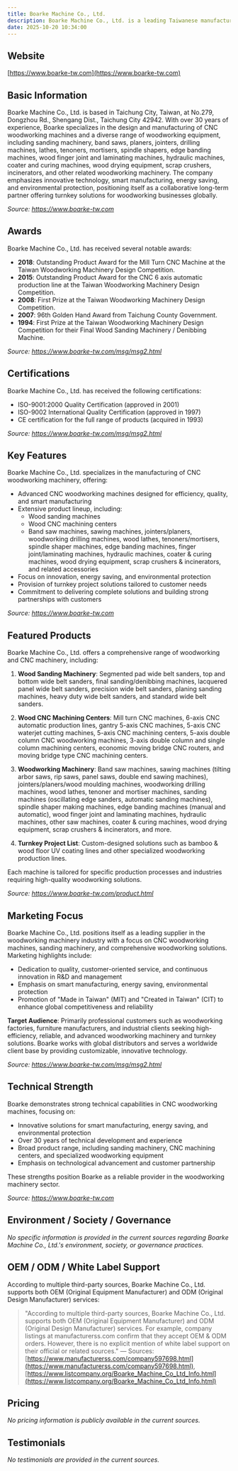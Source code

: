 ```yaml
---
title: Boarke Machine Co., Ltd.
description: Boarke Machine Co., Ltd. is a leading Taiwanese manufacturer specializing in advanced woodworking CNC machines and related equipment, offering innovative solutions to enhance efficiency and quality in woodworking operations worldwide.
date: 2025-10-20 10:34:00
---
```


## Website

[https://www.boarke-tw.com](https://www.boarke-tw.com)

## Basic Information

Boarke Machine Co., Ltd. is based in Taichung City, Taiwan, at No.279, Dongzhou Rd., Shengang Dist., Taichung City 42942. With over 30 years of experience, Boarke specializes in the design and manufacturing of CNC woodworking machines and a diverse range of woodworking equipment, including sanding machinery, band saws, planers, jointers, drilling machines, lathes, tenoners, mortisers, spindle shapers, edge banding machines, wood finger joint and laminating machines, hydraulic machines, coater and curing machines, wood drying equipment, scrap crushers, incinerators, and other related woodworking machinery. The company emphasizes innovative technology, smart manufacturing, energy saving, and environmental protection, positioning itself as a collaborative long-term partner offering turnkey solutions for woodworking businesses globally.

*Source: https://www.boarke-tw.com*

## Awards

Boarke Machine Co., Ltd. has received several notable awards:

- **2018**: Outstanding Product Award for the Mill Turn CNC Machine at the Taiwan Woodworking Machinery Design Competition.
- **2015**: Outstanding Product Award for the CNC 6 axis automatic production line at the Taiwan Woodworking Machinery Design Competition.
- **2008**: First Prize at the Taiwan Woodworking Machinery Design Competition.
- **2007**: 96th Golden Hand Award from Taichung County Government.
- **1994**: First Prize at the Taiwan Woodworking Machinery Design Competition for their Final Wood Sanding Machinery / Denibbing Machine.

*Source: https://www.boarke-tw.com/msg/msg2.html*

## Certifications

Boarke Machine Co., Ltd. has received the following certifications:

- ISO-9001:2000 Quality Certification (approved in 2001)
- ISO-9002 International Quality Certification (approved in 1997)
- CE certification for the full range of products (acquired in 1993)

*Source: https://www.boarke-tw.com/msg/msg2.html*

## Key Features

Boarke Machine Co., Ltd. specializes in the manufacturing of CNC woodworking machinery, offering:

- Advanced CNC woodworking machines designed for efficiency, quality, and smart manufacturing
- Extensive product lineup, including:
  - Wood sanding machines
  - Wood CNC machining centers
  - Band saw machines, sawing machines, jointers/planers, woodworking drilling machines, wood lathes, tenoners/mortisers, spindle shaper machines, edge banding machines, finger joint/laminating machines, hydraulic machines, coater & curing machines, wood drying equipment, scrap crushers & incinerators, and related accessories
- Focus on innovation, energy saving, and environmental protection
- Provision of turnkey project solutions tailored to customer needs
- Commitment to delivering complete solutions and building strong partnerships with customers

*Source: https://www.boarke-tw.com*

## Featured Products

Boarke Machine Co., Ltd. offers a comprehensive range of woodworking and CNC machinery, including:

1. **Wood Sanding Machinery**: Segmented pad wide belt sanders, top and bottom wide belt sanders, final sanding/denibbing machines, lacquered panel wide belt sanders, precision wide belt sanders, planing sanding machines, heavy duty wide belt sanders, and standard wide belt sanders.

2. **Wood CNC Machining Centers**: Mill turn CNC machines, 6-axis CNC automatic production lines, gantry 5-axis CNC machines, 5-axis CNC waterjet cutting machines, 5-axis CNC machining centers, 5-axis double column CNC woodworking machines, 3-axis double column and single column machining centers, economic moving bridge CNC routers, and moving bridge type CNC machining centers.

3. **Woodworking Machinery**: Band saw machines, sawing machines (tilting arbor saws, rip saws, panel saws, double end sawing machines), jointers/planers/wood moulding machines, woodworking drilling machines, wood lathes, tenoner and mortiser machines, sanding machines (oscillating edge sanders, automatic sanding machines), spindle shaper making machines, edge banding machines (manual and automatic), wood finger joint and laminating machines, hydraulic machines, other saw machines, coater & curing machines, wood drying equipment, scrap crushers & incinerators, and more.

4. **Turnkey Project List**: Custom-designed solutions such as bamboo & wood floor UV coating lines and other specialized woodworking production lines.

Each machine is tailored for specific production processes and industries requiring high-quality woodworking solutions.

*Source: https://www.boarke-tw.com/product.html*

## Marketing Focus

Boarke Machine Co., Ltd. positions itself as a leading supplier in the woodworking machinery industry with a focus on CNC woodworking machines, sanding machinery, and comprehensive woodworking solutions. Marketing highlights include:

- Dedication to quality, customer-oriented service, and continuous innovation in R&D and management
- Emphasis on smart manufacturing, energy saving, environmental protection
- Promotion of "Made in Taiwan" (MIT) and "Created in Taiwan" (CIT) to enhance global competitiveness and reliability

**Target Audience**: Primarily professional customers such as woodworking factories, furniture manufacturers, and industrial clients seeking high-efficiency, reliable, and advanced woodworking machinery and turnkey solutions. Boarke works with global distributors and serves a worldwide client base by providing customizable, innovative technology.

*Source: https://www.boarke-tw.com/msg/msg2.html*

## Technical Strength

Boarke demonstrates strong technical capabilities in CNC woodworking machines, focusing on:

- Innovative solutions for smart manufacturing, energy saving, and environmental protection
- Over 30 years of technical development and experience
- Broad product range, including sanding machinery, CNC machining centers, and specialized woodworking equipment
- Emphasis on technological advancement and customer partnership

These strengths position Boarke as a reliable provider in the woodworking machinery sector.

*Source: https://www.boarke-tw.com*

## Environment / Society / Governance

*No specific information is provided in the current sources regarding Boarke Machine Co., Ltd.'s environment, society, or governance practices.*

## OEM / ODM / White Label Support

According to multiple third-party sources, Boarke Machine Co., Ltd. supports both OEM (Original Equipment Manufacturer) and ODM (Original Design Manufacturer) services:

> "According to multiple third-party sources, Boarke Machine Co., Ltd. supports both OEM (Original Equipment Manufacturer) and ODM (Original Design Manufacturer) services. For example, company listings at manufacturerss.com confirm that they accept OEM & ODM orders. However, there is no explicit mention of white label support on their official or related sources."
> — Sources: [https://www.manufacturerss.com/company597698.html](https://www.manufacturerss.com/company597698.html), [https://www.listcompany.org/Boarke_Machine_Co_Ltd_Info.html](https://www.listcompany.org/Boarke_Machine_Co_Ltd_Info.html)

## Pricing

*No pricing information is publicly available in the current sources.*

## Testimonials

*No testimonials are provided in the current sources.*